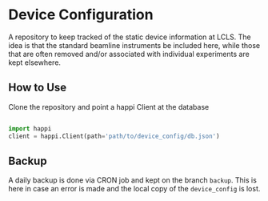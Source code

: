 # Device Configuration
A repository to keep tracked of the static device information at LCLS. The idea is that
the standard beamline instruments be included here, while those that are often
removed and/or associated with individual experiments are kept elsewhere.

## How to Use
Clone the repository and point a happi Client at the database

```python

import happi
client = happi.Client(path='path/to/device_config/db.json')
```

## Backup
A daily backup is done via CRON job and kept on the branch `backup`. This is
here in case an error is made and the local copy of the `device_config` is
lost.

